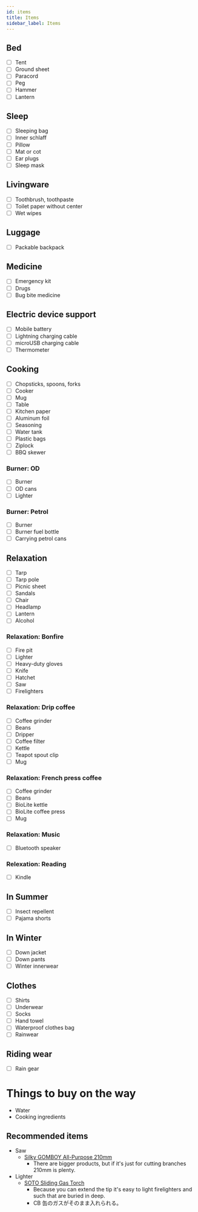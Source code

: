 ```yaml
---
id: items
title: Items
sidebar_label: Items
---
```

## Bed

* [ ] Tent
* [ ] Ground sheet
* [ ] Paracord
* [ ] Peg
* [ ] Hammer
* [ ] Lantern

## Sleep

* [ ] Sleeping bag
* [ ] Inner schlaff
* [ ] Pillow
* [ ] Mat or cot
* [ ] Ear plugs
* [ ] Sleep mask

## Livingware

* [ ] Toothbrush, toothpaste
* [ ] Toilet paper without center
* [ ] Wet wipes

## Luggage

* [ ] Packable backpack

## Medicine

* [ ] Emergency kit
* [ ] Drugs
* [ ] Bug bite medicine

## Electric device support

* [ ] Mobile battery
* [ ] Lightning charging cable
* [ ] microUSB charging cable
* [ ] Thermometer

## Cooking

* [ ] Chopsticks, spoons, forks
* [ ] Cooker
* [ ] Mug
* [ ] Table
* [ ] Kitchen paper
* [ ] Aluminum foil
* [ ] Seasoning
* [ ] Water tank
* [ ] Plastic bags
* [ ] Ziplock
* [ ] BBQ skewer

### Burner: OD

* [ ] Burner
* [ ] OD cans
* [ ] Lighter

### Burner: Petrol

* [ ] Burner
* [ ] Burner fuel bottle
* [ ] Carrying petrol cans

## Relaxation

* [ ] Tarp
* [ ] Tarp pole
* [ ] Picnic sheet
* [ ] Sandals
* [ ] Chair
* [ ] Headlamp
* [ ] Lantern
* [ ] Alcohol

### Relaxation: Bonfire

* [ ] Fire pit
* [ ] Lighter
* [ ] Heavy-duty gloves
* [ ] Knife
* [ ] Hatchet
* [ ] Saw
* [ ] Firelighters

### Relaxation: Drip coffee

* [ ] Coffee grinder
* [ ] Beans
* [ ] Dripper
* [ ] Coffee filter
* [ ] Kettle
* [ ] Teapot spout clip
* [ ] Mug

### Relaxation: French press coffee

* [ ] Coffee grinder
* [ ] Beans
* [ ] BioLite kettle
* [ ] BioLite coffee press
* [ ] Mug

### Relaxation: Music

* [ ] Bluetooth speaker

### Relexation: Reading

* [ ] Kindle

## In Summer

* [ ] Insect repellent
* [ ] Pajama shorts

## In Winter

* [ ] Down jacket
* [ ] Down pants
* [ ] Winter innerwear

## Clothes

* [ ] Shirts
* [ ] Underwear
* [ ] Socks
* [ ] Hand towel
* [ ] Waterproof clothes bag
* [ ] Rainwear

## Riding wear

* [ ] Rain gear

# Things to buy on the way

* Water
* Cooking ingredients

## Recommended items

* Saw 
  * [Silky GOMBOY All-Purpose 210mm](https://www.amazon.co.jp/dp/B000CEAX8S/) 
    * There are bigger products, but if it's just for cutting branches 210mm is plenty.
* Lighter 
  * [SOTO Sliding Gas Torch](https://www.amazon.co.jp/dp/B004WMPFWA/) 
    * Because you can extend the tip it's easy to light firelighters and such that are buried in deep.
    * CB 缶のガスがそのまま入れられる。